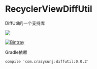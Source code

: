 # RecyclerViewDiffUtil
DiffUtil的一个支持库

[![](https://travis-ci.org/crazysunj/RecyclerViewDiffUtil.svg?branch=master)](https://travis-ci.org/crazysunj/RecyclerViewDiffUtil)

[![Bintray](https://api.bintray.com/packages/twsunj/maven/RecyclerViewDiffUtil/images/download.svg)](https://bintray.com/twsunj/maven/RecyclerViewDiffUtil)



Gradle依赖

```
compile 'com.crazysunj:diffutil:0.0.2'
```